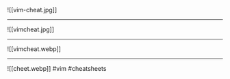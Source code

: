 ![[vim-cheat.jpg]]
***
![[vimcheat.jpg]]

***
![[vimcheat.webp]]
***
![[cheet.webp]]
#vim #cheatsheets 